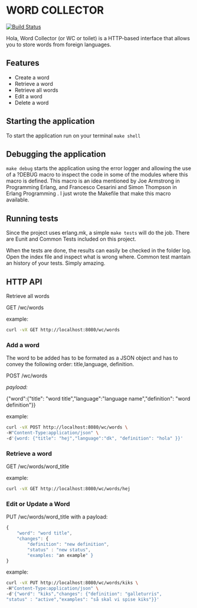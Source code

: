 WORD COLLECTOR
================
[![Build Status](https://travis-ci.org/oscarftoro/word_collector.svg?branch=api)](https://travis-ci.org/oscarftoro/word_collector)

Hola, 
Word Collector (or WC or toilet) is a HTTP-based interface that allows you to store words from foreign languages. 

Features
--------
* Create a word
* Retrieve a word
* Retrieve all words
* Edit a word
* Delete a word

Starting the application
------------------------
To start the application run on your terminal ```make shell```


Debugging the application
-------------------------
```make debug``` starts  the application using the error logger and allowing the use of a ?DEBUG macro to inspect the code in some of the modules where this macro is defined. This macro is an idea mentioned by Joe Armstrong in Programming Erlang, and Francesco Cesarini and Simon Thompson in Erlang Programming . I just wrote the Makefile that make this macro available. 

Running tests
-------------
Since the project uses erlang.mk, a simple ```make tests``` will do the job. There are Eunit and Common Tests included on this project.

When the tests are done, the results can easily be checked in the folder log. Open the index file and inspect what is wrong where. Common test mantain an history of your tests. Simply amazing. 


HTTP API
--------
Retrieve all words 

GET /wc/words

example:

```bash
curl -vX GET http://localhost:8080/wc/words
```
### Add a word
The word to be added has to be formated as a JSON object and has to convey the following order: title,language, definition.

POST /wc/words

*payload:*

{"word":{"title": "word title","language":"language name","definition": "word definition"}}

example:


```bash
curl -vX POST http://localhost:8080/wc/words \
-H"Content-Type:application/json" \
-d'{word: {"title": "hej","language":"dk", "definition": "hola" }}'
```
### Retrieve a word

GET /wc/words/word_title

example:


```bash
curl -vX GET http://localhost:8080/wc/words/hej
```
### Edit or Update a Word

PUT /wc/words/word\_title with a payload:
```javascript
{
    "word": "word title",
    "changes": {
        "definition": "new definition",
        "status" : "new status",
        "examples: "an example" }
}
```
example:
```bash
curl -vX PUT http://localhost:8080/wc/words/kiks \
-H"Content-Type:application/json" \
-d'{"word": "kiks","changes": {"definition": "galleturris",
"status" : "active","examples": "så skal vi spise kiks"}}'
```

